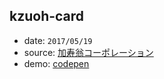 ## kzuoh-card

* date: `2017/05/19`
* source: [加寿翁コーポレーション](http://www.kazuoh.com/recruit/#about)
* demo: [codepen](https://codepen.io/yrq110/pen/aWRWWO)

